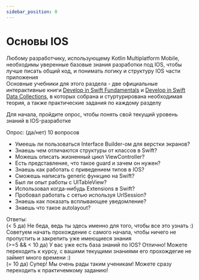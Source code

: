 ```yaml
---
sidebar_position: 0
---
```


# Основы IOS

Любому разработчику, использующему Kotlin Multiplatform Mobile, необходимы уверенные базовые знания разработки под IOS, чтобы лучше писать общий код, и понимать логику и структуру IOS части приложения  
Основные учебники для этого раздела - две официальные интерактивные книги [Develop in Swift Fundamentals](https://books.apple.com/ru/book/develop-in-swift-fundamentals/id1556365994?l=en) и [Develop in Swift Data Collections](https://books.apple.com/ru/book/develop-in-swift-fundamentals/id1556365994?l=en), в которых собрана и стуртурирована необходимая теория, а также практические задания по каждому разделу 

Для начала, пройдите опрос, чтобы понять свой текущий уровень знаний в IOS-разработке 

 Опрос: (да/нет) 10 вопросов
 - Умеешь ли пользоваться Interface Builder-ом для верстки экранов?
 - Знаешь чем отличаются структуры от классов в Swift?
 - Можешь описать жизненный цикл ViewController?
 - Есть представление, что такое guard и зачем он нужен?  
 - Знаешь как работать с приведением типов в IOS? 
 - Сможешь написать generic функцию на Swift?
 - Был ли опыт работы с UITableView?
 - Использовал когда-нибудь Extensions в Swift?
 - Пробовал работать с сетью используя UrlSession?
 - Знаешь как показать всплывающее уведомление? 
 - Знаешь что такое autolayout?

Ответы:  
(< 5 да) Не беда, ведь ты здесь именно для того, чтобы все это узнать :) Советуем начать прохождение с самого начала, чтобы ничего не пропустить и закрепить уже имеющиеся знания   
(>=5 && < 10 да) У вас уже есть база знаний по IOS? Отлично! Можете переходить к курсу, с вашими текущими знаниями его прохождегие не займет много времени :)  
(= 10 да) Супер! Мы очень рады таким ученикам! Можете сразу переходить к практичемкому заданию!  
